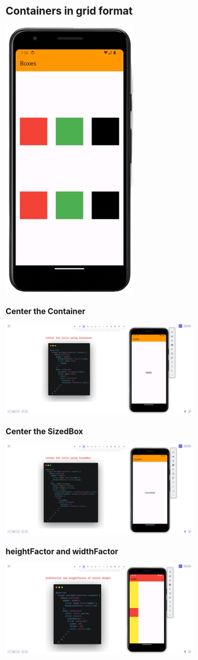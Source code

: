 # Containers in grid format

![](./boxes.png)

## Center the Container

![](./CenterContainer.png)

## Center the SizedBox

![](./CenterSizedBox.png)

## heightFactor and widthFactor

![](./heightWidthFactor.png)